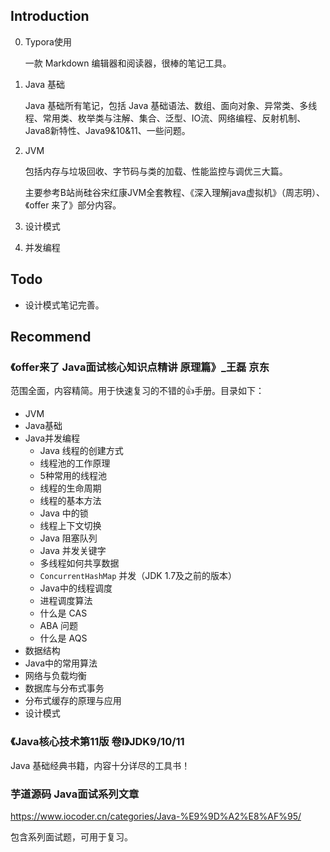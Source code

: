 

## Introduction

0. Typora使用

   一款 Markdown 编辑器和阅读器，很棒的笔记工具。

1. Java 基础

   Java 基础所有笔记，包括 Java 基础语法、数组、面向对象、异常类、多线程、常用类、枚举类与注解、集合、泛型、IO流、网络编程、反射机制、Java8新特性、Java9&10&11、一些问题。

2. JVM

   包括内存与垃圾回收、字节码与类的加载、性能监控与调优三大篇。

   主要参考B站尚硅谷宋红康JVM全套教程、《深入理解java虚拟机》（周志明）、《offer 来了》部分内容。

3. 设计模式

4. 并发编程





## Todo

- 设计模式笔记完善。





## Recommend



### 《offer来了 Java面试核心知识点精讲 原理篇》_王磊 京东

范围全面，内容精简。用于快速复习的不错的👍手册。目录如下：



- JVM
- Java基础
- Java并发编程
  - Java 线程的创建方式
  - 线程池的工作原理
  - 5种常用的线程池
  - 线程的生命周期
  - 线程的基本方法
  - Java 中的锁
  - 线程上下文切换
  - Java 阻塞队列
  - Java 并发关键字
  - 多线程如何共享数据
  - `ConcurrentHashMap` 并发（JDK 1.7及之前的版本）
  - Java中的线程调度
  - 进程调度算法
  - 什么是 CAS
  - ABA 问题
  - 什么是 AQS
- 数据结构
- Java中的常用算法
- 网络与负载均衡
- 数据库与分布式事务
- 分布式缓存的原理与应用
- 设计模式



### 《Java核心技术第11版 卷I》JDK9/10/11

Java 基础经典书籍，内容十分详尽的工具书！



### 芋道源码 Java面试系列文章

https://www.iocoder.cn/categories/Java-%E9%9D%A2%E8%AF%95/

包含系列面试题，可用于复习。





































































